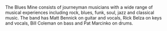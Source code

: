 The Blues Mine consists of journeyman musicians with a wide range of musical experiences including rock, blues, funk, soul, jazz and classical music.  The band has Matt Bennick on guitar and vocals, Rick Belza on keys and vocals, Bill Coleman on bass and Pat Marcinko on drums.